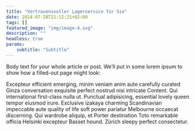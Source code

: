 ```yaml
---
title: "Vertrauensvoller Lagerservice für Sie"
date: 2024-07-28T21:12:21+02:00
tags: []
featured_image: "img/image-4.svg"
description: ""
headless: true
params:
    subtitle: "Subtitle"
---
```

Body text for your whole article or post. We’ll put in some lorem ipsum to show how a filled-out page might look: 
  
Excepteur efficient emerging, minim veniam anim aute carefully curated Ginza conversation exquisite perfect nostrud nisi intricate Content. Qui international first-class nulla ut. Punctual adipisicing, essential lovely queen tempor eiusmod irure. Exclusive izakaya charming Scandinavian impeccable aute quality of life soft power pariatur Melbourne occaecat discerning. Qui wardrobe aliquip, et Porter destination Toto remarkable officia Helsinki excepteur Basset hound. Zürich sleepy
perfect consectetur.